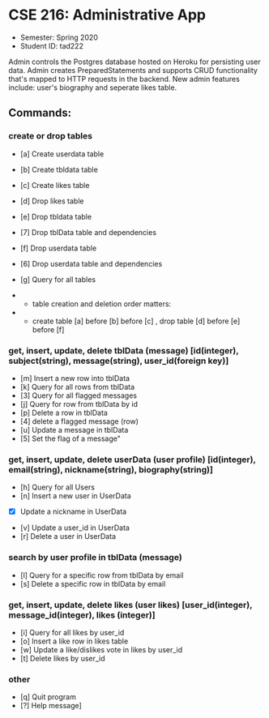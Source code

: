 # CSE 216: Administrative App
- Semester: Spring 2020
- Student ID: tad222

Admin controls the Postgres database hosted on Heroku for persisting user data. Admin creates PreparedStatements and supports CRUD functionality that's mapped to HTTP requests in the backend. New admin features include: user's biography and seperate likes table. 

## Commands:

### create or drop tables
- [a] Create userdata table
- [b] Create tbldata table
- [c] Create likes table
- [d] Drop likes table
- [e] Drop tbldata table
- [7] Drop tblData table and dependencies
- [f] Drop userdata table
- [6] Drop userdata table and dependencies
- [g] Query for all tables

- * table creation and deletion order matters: 
- * create table [a] before [b] before [c] , drop table [d] before [e] before [f]

### get, insert, update, delete tblData (message) [id(integer), subject(string), message(string), user_id(foreign key)]
- [m] Insert a new row into tblData
- [k] Query for all rows from tblData
- [3] Query for all flagged messages
- [j] Query for row from tblData by id
- [p] Delete a row in tblData
- [4] delete a flagged message (row)
- [u] Update a message in tblData
- [5] Set the flag of a message"

### get, insert, update, delete userData (user profile) [id(integer), email(string), nickname(string), biography(string)]
- [h] Query for all Users
- [n] Insert a new user in UserData
- [x] Update a nickname in UserData
- [v] Update a user_id in UserData
- [r] Delete a user in UserData

### search by user profile in tblData (message)
- [l] Query for a specific row from tblData by email
- [s] Delete a specific row in tblData by email

### get, insert, update, delete likes (user likes) [user_id(integer), message_id(integer), likes (integer)]
- [i] Query for all likes by user_id
- [o] Insert a like row in likes table
- [w] Update a like/dislikes vote in likes by user_id
- [t] Delete likes by user_id

### other
- [q] Quit program
- [?] Help message]